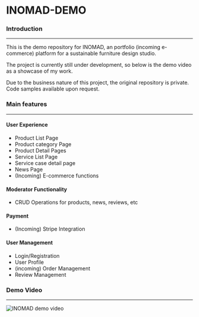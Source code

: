 # INOMAD-DEMO

### Introduction

<hr>

This is the demo repository for INOMAD, an portfolio (incoming e-commerce) platform for a sustainable furniture design studio.

The project is currently still under development, so below is the demo video as a showcase of my work.

Due to the business nature of this project, the original repository is private. Code samples available upon request.

### Main features

<hr>

#### User Experience
- Product List Page
- Product category Page
- Product Detail Pages
- Service List Page
- Service case detail page
- News Page
- (Incoming) E-commerce functions

#### Moderator Functionality
- CRUD Operations for products, news, reviews, etc

#### Payment
- (Incoming) Stripe Integration

#### User Management
- Login/Registration
- User Profile
- (incoming) Order Management
- Review Management

### Demo Video

<hr>

![INOMAD demo video](/inomad_demo_video.gif)
